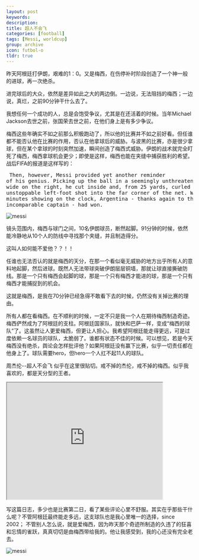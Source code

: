 ```yaml
---
layout: post
keywords: 
description: 
title: 超人不会飞
categories: [football]
tags: [Messi, worldcup]
group: archive
icon: futbol-o
tldr: true
---
```



昨天阿根廷打伊朗，艰难的1：0。又是梅西，在伤停补时阶段创造了一个神一般的进球，再一次绝杀。

进完球后的大众，依然是差异如此之大的两边倒。一边说，无法阻挡的梅西；一边说，真烂，之前90分钟干什么去了。

我想任何一个成功的人，总是会饱受争议，尤其是在还活着的时候。当年Michael Jackson去世之前，张国荣去世之前，在他们身上是有多少争议。

梅西这些年确实不如之前那么积极跑动了，所以他的比赛并不如之前好看。但任谁都不能否认他在比赛的作用，否认在他拿球后的威胁。与波黑的比赛，亦是很少拿球，但在某个拿球的时刻突然加速，瞬间创造了梅西式威胁。伊朗的战术就完全盯死了梅西，梅西拿球机会更少；即使是这样，梅西也能在夹缝中捕获胜利的希望。战后FIFA的报道是这样写的：

<highlight><pre>
 	Then, however, Messi provided yet another reminder of his genius. Picking up the ball in a seemingly unthreatening position wide on the right, he cut inside and, from 25 yards, curled an unstoppable left-foot shot into the far corner of the net. With 91 minutes showing on the clock, Argentina - thanks again to their incomparable captain - had won. 
</pre></highlight>

![messi](/space/image/post/140622-messi1.jpg)

镜头范围内，梅西与球门之间，10名伊朗球员，断然起脚。91分钟的时候，依然能冷静地从10个人的防线中寻找那个夹缝，并且制造得分。

这叫人如何能不爱他？？！！

任谁也无法否认的就是梅西的天分，在那一个看似毫无威胁的地方出乎所有人的意料地起脚，然后进球。既然人无法带球突破伊朗层层铜墙，那就让球直接撕破防线。那是一个只有梅西会起脚的球，那是一个只有梅西才能进的球，那是一个只有梅西才能捕捉到的机会。

这就是梅西，是我在70分钟已经急得不敢看下去的时候，仍然没有关掉比赛的理由。

所有人都在看梅西。在不顺利的时候，一定不只是我一个人在期待梅西制造奇迹。梅西俨然成为了阿根廷的支柱。阿根廷国家队，就快和巴萨一样，变成“梅西的球队”了。这虽然让人更爱梅西，但更让人担心。我希望阿根廷能走得更远，可是过度依赖一名球员的球队，太脆弱了。谁都有状态不佳的时候。可以想见，若是今天梅西没有绝杀，舆论会怎样批评他？如果阿根廷没有赢下比赛，似乎一切责任都在他身上了。球队需要hero，但hero一个人扛不起11人的球队。

周杰伦--超人不会飞  似乎在这里很贴切。戒不掉的杰伦，戒不掉的梅西。似乎我喜欢的，都是天分型的王者。
<iframe width="420" height="315"
src="http://www.youtube.com/embed/YQzp3bFllOA">
</iframe>

写这篇日志，多少也是比赛第二日，看了某些评论心里不舒服。其实在乎那些干什么呢？不管阿根廷最终能走多远，这支球队也是我心里唯一的选择，since 2002； 不管别人怎么说，就是爱梅西，因为昨天那个奇迹所制造的久违了的狂喜和忘情的雀跃，真真切切是由梅西带给我的。他让我感受到，我的心还没有完全老去。


![messi](/space/image/post/140622-messi2.jpg)
